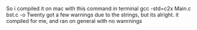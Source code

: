 So i compiled it on mac with this command in terminal  gcc -std=c2x Main.c bst.c -o Twenty
got a few warnings due to the strings, but its alright. it compiled for me, and ran on general with no wanrnings
